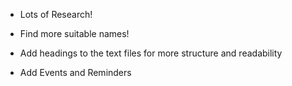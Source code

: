 * Lots of Research!

* Find more suitable names!

* Add headings to the text files for more structure and readability

* Add Events and Reminders